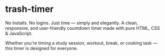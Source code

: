 # trash-timer
No installs. No logins. Just time — simply and elegantly.
A clean, responsive, and user-friendly countdown timer made with pure HTML, CSS & JavaScript.

Whether you're timing a study session, workout, break, or cooking task — this timer is designed for everyone.
